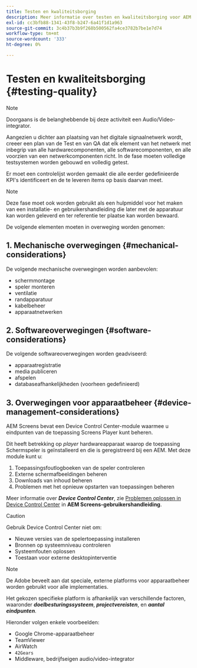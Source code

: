 ```yaml
---
title: Testen en kwaliteitsborging
description: Meer informatie over testen en kwaliteitsborging voor AEM Screens vindt u in de Best Practices Guide.
exl-id: cc3bfb88-1341-43f8-b247-6a41f1d1a963
source-git-commit: 3c4b37b3b9f268b500562fa4ce3782b7be1e7d74
workflow-type: tm+mt
source-wordcount: '333'
ht-degree: 0%

---
```


# Testen en kwaliteitsborging {#testing-quality}

>[!NOTE]
>Doorgaans is de belanghebbende bij deze activiteit een Audio/Video-integrator.

Aangezien u dichter aan plaatsing van het digitale signaalnetwerk wordt, creeer een plan van de Test en van QA dat elk element van het netwerk met inbegrip van alle hardwarecomponenten, alle softwarecomponenten, en alle voorzien van een netwerkcomponenten richt.
In de fase moeten volledige testsystemen worden gebouwd en volledig getest.

Er moet een controlelijst worden gemaakt die alle eerder gedefinieerde KPI&#39;s identificeert en de te leveren items op basis daarvan meet.

>[!NOTE]
>
>Deze fase moet ook worden gebruikt als een hulpmiddel voor het maken van een installatie- en gebruikershandleiding die later met de apparatuur kan worden geleverd en ter referentie ter plaatse kan worden bewaard.

De volgende elementen moeten in overweging worden genomen:

## 1. Mechanische overwegingen {#mechanical-considerations}

De volgende mechanische overwegingen worden aanbevolen:

* schermmontage
* speler monteren
* ventilatie
* randapparatuur
* kabelbeheer
* apparaatnetwerken

## 2. Softwareoverwegingen {#software-considerations}

De volgende softwareoverwegingen worden geadviseerd:

* apparaatregistratie
* media publiceren
* afspelen
* databaseafhankelijkheden (voorheen gedefinieerd)


## 3. Overwegingen voor apparaatbeheer {#device-management-considerations}

AEM Screens bevat een Device Control Center-module waarmee u eindpunten van de toepassing Screens Player kunt beheren.

Dit heeft betrekking op *player* hardwareapparaat waarop de toepassing Schermspeler is geïnstalleerd en die is geregistreerd bij een AEM.
Met deze module kunt u:

1. Toepassingsfoutlogboeken van de speler controleren
1. Externe schermafbeeldingen beheren
1. Downloads van inhoud beheren
1. Problemen met het opnieuw opstarten van toepassingen beheren

Meer informatie over ***Device Control Center***, zie [Problemen oplossen in Device Control Center](https://experienceleague.adobe.com/en/docs/experience-manager-screens/user-guide/troubleshooting/monitoring-screens) in **AEM Screens-gebruikershandleiding**.

>[!CAUTION]
>
>Gebruik Device Control Center niet om:
>
>* Nieuwe versies van de spelertoepassing installeren
>* Bronnen op systeemniveau controleren
>* Systeemfouten oplossen
>* Toestaan voor externe desktopinterventie


>[!NOTE]
>
> De Adobe beveelt aan dat speciale, externe platforms voor apparaatbeheer worden gebruikt voor alle implementaties.

Het gekozen specifieke platform is afhankelijk van verschillende factoren, waaronder ***doelbesturingssysteem***, ***projectvereisten***, en ***aantal eindpunten***.

Hieronder volgen enkele voorbeelden:

* Google Chrome-apparaatbeheer
* TeamViewer
* AirWatch
* `42Gears`
* Middleware, bedrijfseigen audio/video-integrator
